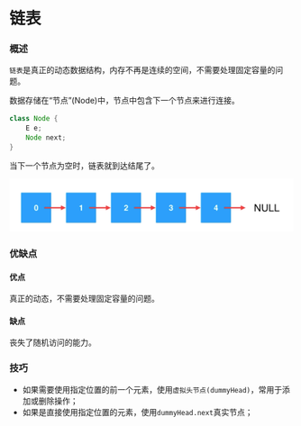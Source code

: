 # 链表

### 概述

`链表`是真正的动态数据结构，内存不再是连续的空间，不需要处理固定容量的问题。

数据存储在“节点”(Node)中，节点中包含下一个节点来进行连接。

```java
class Node {
	E e;
	Node next;
}
```

当下一个节点为空时，链表就到达结尾了。

<img src="./images/链表.png" alt="image-20200629153350324" style="zoom:50%;" />

### 优缺点

#### 优点

真正的动态，不需要处理固定容量的问题。

#### 缺点

丧失了随机访问的能力。

### 技巧

* 如果需要使用指定位置的前一个元素，使用`虚拟头节点(dummyHead)`，常用于添加或删除操作；
* 如果是直接使用指定位置的元素，使用`dummyHead.next`真实节点；